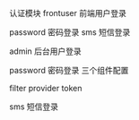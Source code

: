 认证模块
frontuser 前端用户登录

password 密码登录
sms 短信登录

admin 后台用户登录


password 密码登录
三个组件配置

filter
provider
token 

sms 短信登录